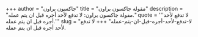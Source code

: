 +++
author = "جاكسون براون"
title = "مقولة جاكسون براون"
description = "مقولة جاكسون براون: لا تدفع لأحد أجره قبل ان يتم عمله."
quote = '''لا تدفع لأحد أجره قبل ان يتم عمله.''' 
slug = "لا-تدفع-لأحد-أجره-قبل-ان-يتم-عمله"
+++
لا تدفع لأحد أجره قبل ان يتم عمله.
